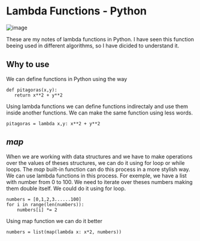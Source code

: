 # Lambda Functions - Python
![image](https://user-images.githubusercontent.com/84158231/203089233-08d733a1-4843-45b9-be51-ef3be5817447.png)

These are my notes of lambda functions in Python. I have seen this function beeing used in different algorithms, so I have dicided to understand it. 

## Why to use

We can define functions in Python using the way
 ```
 def pitagoras(x,y):
    return x**2 + y**2
 
 ```
Using lambda functions we can define functions indirectaly and use them inside another functions. We can make the same function using less words.

```
pitagoras = lambda x,y: x**2 + y**2
```

## _map_

When we are working with data structures and we have to make operations over the values of theses structures, we can do it using for loop or while loops. The _map_ built-in function can do this process in a more stylish way. 
We can use lambda functions in this process. For exemple, we have a list with number from 0 to 100. We need to iterate over theses numbers making them double itself. We could do it using for loop.

```
numbers = [0,1,2,3......100]
for i in range(len(numbers)):
    numbers[i] *= 2

```
Using map function we can do it better

```
numbers = list(map(lambda x: x*2, numbers))

```
